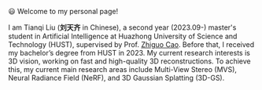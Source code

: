 ﻿<!-- 加点表情包,直接复制图片即可  https://github.com/guodongxiaren/README/blob/master/emoji.md?tdsourcetag=s_pcqq_aiomsg -->

😃 Welcome to my personal page!

I am Tianqi Liu (**刘天齐** in Chinese), a second year (2023.09-) master's student in Artificial Intelligence at Huazhong University of Science and Technology (HUST), supervised by Prof. [Zhiguo Cao](http://english.aia.hust.edu.cn/info/1030/1072.htm). Before that, I received my bachelor’s degree from HUST in 2023.  My current research interests is 3D vision, working on fast and high-quality 3D reconstructions. To achieve this, my current main research areas include Multi-View Stereo (MVS), Neural Radiance Field (NeRF), and 3D Gaussian Splatting (3D-GS).

<!-- 
My current research interests include:
- 1️⃣ 3D Reconstruction,
- 2️⃣ Novel View Synthesis,
- 3️⃣ Generative models. -->
